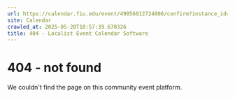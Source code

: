 ```yaml
---
url: https://calendar.fiu.edu/event/49056012724808/confirm?instance_id=49056012770917&return=https%3A%2F%2Fcalendar.fiu.edu%2Fcalendar%3Fevent_types%255B%255D%3D121720
site: Calendar
crawled_at: 2025-05-20T10:57:39.670326
title: 404 - Localist Event Calendar Software
---
```


# 404 - not found
We couldn't find the page on this community event platform.
